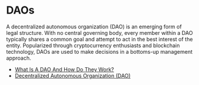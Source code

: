 # DAOs

A decentralized autonomous organization (DAO) is an emerging form of legal structure. With no central governing body, every member within a DAO typically shares a common goal and attempt to act in the best interest of the entity. Popularized through cryptocurrency enthusiasts and blockchain technology, DAOs are used to make decisions in a bottoms-up management approach.

- [What Is A DAO And How Do They Work?](https://consensys.net/blog/blockchain-explained/what-is-a-dao-and-how-do-they-work/)
- [Decentralized Autonomous Organization (DAO)](https://www.investopedia.com/tech/what-dao/)
